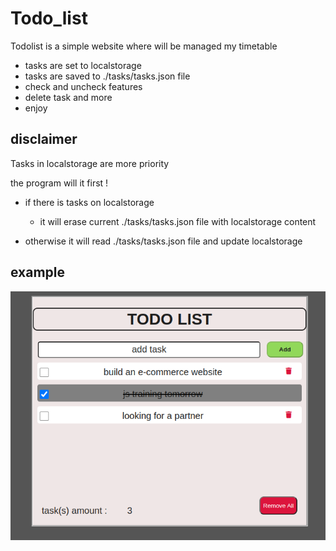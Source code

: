 # Todo_list

Todolist is a simple website where will be managed my timetable

* tasks are set to localstorage
* tasks are saved to ./tasks/tasks.json file
* check and uncheck features
* delete task and more
* enjoy
## disclaimer

Tasks in localstorage are more priority

the program will it first !

* if there is tasks on localstorage
   * it will erase current ./tasks/tasks.json file with localstorage content

* otherwise it will read ./tasks/tasks.json file and update localstorage

## example
![example.png](https://github.com/iamMAHAM/Todo_list/blob/master/assets/example.png?raw=true)